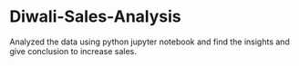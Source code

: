 # Diwali-Sales-Analysis
Analyzed the data using python jupyter notebook and find the insights and give conclusion to increase sales.
